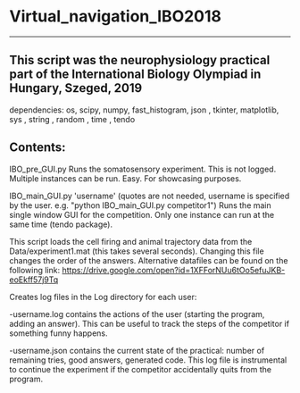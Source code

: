 # Virtual_navigation_IBO2018
----------------------------
This script was the neurophysiology practical part of the International Biology Olympiad in Hungary, Szeged, 2019
----------------------------
dependencies:
os, scipy, numpy, fast_histogram, json , tkinter, matplotlib, sys , string , random , time , tendo

Contents:
---------
IBO_pre_GUI.py
Runs the somatosensory experiment. This is not logged. Multiple instances can be run. Easy. For showcasing purposes.

IBO_main_GUI.py 'username'    (quotes are not needed, username is specified by the user. e.g. "python IBO_main_GUI.py competitor1")
Runs the main single window GUI for the competition. Only one instance can run at the same time (tendo package).

This script loads the cell firing and animal trajectory data from the Data/experiment1.mat (this takes several seconds). Changing this file changes the order of the answers. Alternative datafiles can be found on the following link: https://drive.google.com/open?id=1XFForNUu6tOo5efuJKB-eoEkff57j9Tq

Creates log files in the Log directory for each user:

-username.log contains the actions of the user (starting the program, adding an answer). This can be useful to track the steps of the competitor if something funny happens.

-username.json contains the current state of the practical: number of remaining tries, good answers, generated code. This log file is instrumental to continue the experiment if the competitor accidentally quits from the program.
